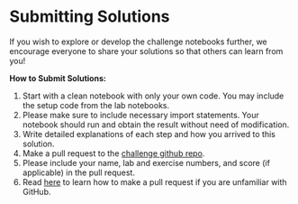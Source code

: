 # Submitting Solutions

If you wish to explore or develop the challenge notebooks further, we encourage everyone to share your solutions so that others can learn from you!

**How to Submit Solutions:**
1. Start with a clean notebook with only your own code. You may include the setup code from the lab notebooks.
2. Please make sure to include necessary import statements. Your notebook should run and obtain the result without need of modification.
3. Write detailed explanations of each step and how you arrived to this solution.
4. Make a pull request to the [challenge github repo](https://ibm.co/Africa_Github).
5. Please include your name, lab and exercise numbers, and score (if applicable) in the pull request.
6. Read [here](https://guides.github.com/activities/hello-world/#pr) to learn how to make a pull request if you are unfamiliar with GitHub.
